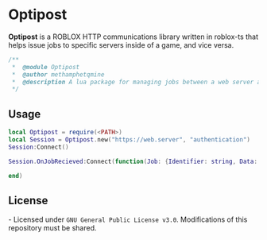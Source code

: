 # Optipost
**Optipost** is a ROBLOX HTTP communications library written in roblox-ts that helps issue jobs to specific servers inside of a game, and vice versa.

```ts
/**
 *	@module Optipost
 *	@author methamphetqmine
 *	@description A lua package for managing jobs between a web server and your ROBLOX game.
 */
```

## Usage
```lua
local Optipost = require(<PATH>)
local Session = Optipost.new("https://web.server", "authentication")
Session:Connect()

Session.OnJobRecieved:Connect(function(Job: {Identifier: string, Data: any})

end)
```

## License
\- Licensed under `GNU General Public License v3.0`. Modifications of this repository must be shared.